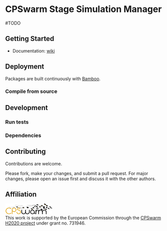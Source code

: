 # CPSwarm Stage Simulation Manager

#TODO

## Getting Started
* Documentation: [wiki](https://github.com/cpswarm/StageSimulationManager/wiki)

## Deployment
Packages are built continuously with [Bamboo](https://pipelines.linksmart.eu/browse/CPSW-SOO/latest).


### Compile from source


## Development
### Run tests

### Dependencies

## Contributing
Contributions are welcome. 

Please fork, make your changes, and submit a pull request. For major changes, please open an issue first and discuss it with the other authors.

## Affiliation
![CPSwarm](https://github.com/cpswarm/template/raw/master/cpswarm.png)  
This work is supported by the European Commission through the [CPSwarm H2020 project](https://cpswarm.eu) under grant no. 731946.

